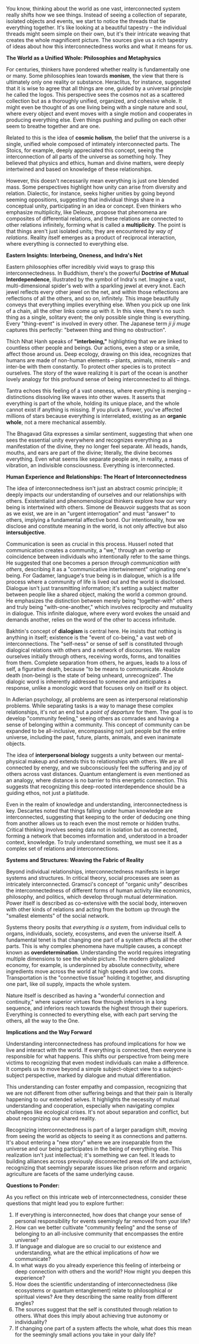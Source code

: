 You know, thinking about the world as one vast, interconnected system really shifts how we see things. Instead of seeing a collection of separate, isolated objects and events, we start to notice the threads that tie everything together. It's like looking at a beautiful tapestry – the individual threads might seem simple on their own, but it's their intricate weaving that creates the whole magnificent picture. The sources give us a rich tapestry of ideas about how this interconnectedness works and what it means for us.

**The World as a Unified Whole: Philosophies and Metaphysics**

For centuries, thinkers have pondered whether reality is fundamentally one or many. Some philosophies lean towards **monism**, the view that there is ultimately only one reality or substance. Heraclitus, for instance, suggested that it is wise to agree that all things are one, guided by a universal principle he called the logos. This perspective sees the cosmos not as a scattered collection but as a thoroughly unified, organized, and cohesive whole. It might even be thought of as one living being with a single nature and soul, where every object and event moves with a single motion and cooperates in producing everything else. Even things pushing and pulling on each other seem to breathe together and are one.

Related to this is the idea of **cosmic holism**, the belief that the universe is a single, unified whole composed of intimately interconnected parts. The Stoics, for example, deeply appreciated this concept, seeing the interconnection of all parts of the universe as something holy. They believed that physics and ethics, human and divine matters, were deeply intertwined and based on knowledge of these relationships.

However, this doesn't necessarily mean everything is just one blended mass. Some perspectives highlight how unity can arise from diversity and relation. Dialectic, for instance, seeks higher unities by going beyond seeming oppositions, suggesting that individual things share in a conceptual unity, participating in an idea or concept. Even thinkers who emphasize multiplicity, like Deleuze, propose that phenomena are composites of differential relations, and these relations are connected to other relations infinitely, forming what is called a **multiplicity**. The point is that things aren't just isolated units; they are encountered _by way of relations_. Reality itself emerges as a product of reciprocal interaction, where everything is connected to everything else.

**Eastern Insights: Interbeing, Oneness, and Indra's Net**

Eastern philosophies offer incredibly vivid ways to grasp this interconnectedness. In Buddhism, there's the powerful **Doctrine of Mutual Interdependence**, illustrated by the symbol of Indra's net. Imagine a vast, multi-dimensional spider's web with a sparkling jewel at every knot. Each jewel reflects every other jewel on the net, and within those reflections are reflections of all the others, and so on, infinitely. This image beautifully conveys that everything implies everything else. When you pick up one link of a chain, all the other links come up with it. In this view, there's no such thing as a single, solitary event; the only possible single thing is everything. Every "thing-event" is involved in every other. The Japanese term _ji ji muge_ captures this perfectly: "between thing and thing no obstruction".

Thich Nhat Hanh speaks of **"interbeing,"** highlighting that we are linked to countless other people and beings. Our actions, even a step or a smile, affect those around us. Deep ecology, drawing on this idea, recognizes that humans are made of non-human elements – plants, animals, minerals – and inter-be with them constantly. To protect other species is to protect ourselves. The story of the wave realizing it is part of the ocean is another lovely analogy for this profound sense of being interconnected to all things.

Tantra echoes this feeling of a vast oneness, where everything is merging – distinctions dissolving like waves into other waves. It asserts that everything is part of the whole, holding its unique place, and the whole cannot exist if anything is missing. If you pluck a flower, you've affected millions of stars because everything is interrelated, existing as an **organic whole**, not a mere mechanical assembly.

The Bhagavad Gita expresses a similar sentiment, suggesting that when one sees the essential unity everywhere and recognizes everything as a manifestation of the divine, they no longer feel separate. All heads, hands, mouths, and ears are part of the divine; literally, the divine becomes everything. Even what seems like separate people are, in reality, a mass of vibration, an indivisible consciousness. Everything is interconnected.

**Human Experience and Relationships: The Heart of Interconnectedness**

The idea of interconnectedness isn't just an abstract cosmic principle; it deeply impacts our understanding of ourselves and our relationships with others. Existentialist and phenomenological thinkers explore how our very being is intertwined with others. Simone de Beauvoir suggests that as soon as we exist, we are in an "urgent interrogation" and must "answer" to others, implying a fundamental affective bond. Our intentionality, how we disclose and constitute meaning in the world, is not only affective but also **intersubjective**.

Communication is seen as crucial in this process. Husserl noted that communication creates a community, a "we," through an overlap or coincidence between individuals who intentionally refer to the same things. He suggested that one becomes a person _through communication with others_, describing it as a "communicative intertwinement" originating one's being. For Gadamer, language's true being is in dialogue, which is a life process where a community of life is lived out and the world is disclosed. Dialogue isn't just transmitting information; it's setting a subject matter between people like a shared object, making the world a common ground. He emphasizes the distinction between merely being "together-with" others and truly being "with-one-another," which involves reciprocity and mutuality in dialogue. This infinite dialogue, where every word evokes the unsaid and demands another, relies on the word of the other to access infinitude.

Bakhtin's concept of **dialogism** is central here. He insists that nothing is anything in itself; existence is the "event of co-being," a vast web of interconnections. The "self-ness" or sense of self is constituted through dialogical relations with others and a network of discourses. We realize ourselves initially through others, receiving words, forms, and tonalities from them. Complete separation from others, he argues, leads to a loss of self, a figurative death, because "to be means to communicate. Absolute death (non-being) is the state of being unheard, unrecognized". The dialogic word is inherently addressed to someone and anticipates a response, unlike a monologic word that focuses only on itself or its object.

In Adlerian psychology, all problems are seen as interpersonal relationship problems. While separating tasks is a way to manage these complex relationships, it's not an end but a _point of departure_ for them. The goal is to develop "community feeling," seeing others as comrades and having a sense of belonging within a community. This concept of community can be expanded to be all-inclusive, encompassing not just people but the entire universe, including the past, future, plants, animals, and even inanimate objects.

The idea of **interpersonal biology** suggests a unity between our mental-physical makeup and extends this to relationships with others. We are all connected by energy, and we subconsciously feel the suffering and joy of others across vast distances. Quantum entanglement is even mentioned as an analogy, where distance is no barrier to this energetic connection. This suggests that recognizing this deep-rooted interdependence should be a guiding ethos, not just a platitude.

Even in the realm of knowledge and understanding, interconnectedness is key. Descartes noted that things falling under human knowledge are interconnected, suggesting that keeping to the order of deducing one thing from another allows us to reach even the most remote or hidden truths. Critical thinking involves seeing data not in isolation but as connected, forming a network that becomes information and, understood in a broader context, knowledge. To truly understand something, we must see it as a complex set of relations and interconnections.

**Systems and Structures: Weaving the Fabric of Reality**

Beyond individual relationships, interconnectedness manifests in larger systems and structures. In critical theory, social processes are seen as intricately interconnected. Gramsci's concept of "organic unity" describes the interconnectedness of different forms of human activity like economics, philosophy, and politics, which develop through mutual determination. Power itself is described as co-extensive with the social body, interwoven with other kinds of relations and acting from the bottom up through the "smallest elements" of the social network.

Systems theory posits that _everything is a system_, from individual cells to organs, individuals, society, ecosystems, and even the universe itself. A fundamental tenet is that changing one part of a system affects all the other parts. This is why complex phenomena have multiple causes, a concept known as **overdetermination**. Understanding the world requires integrating multiple dimensions to see the whole picture. The modern globalized economy, for example, is underpinned by absolute connectivity, where ingredients move across the world at high speeds and low costs. Transportation is the "connective tissue" holding it together, and disrupting one part, like oil supply, impacts the whole system.

Nature itself is described as having a "wonderful connection and continuity," where superior virtues flow through inferiors in a long sequence, and inferiors reach towards the highest through their superiors. Everything is connected to everything else, with each part serving the others, all the way to the One.

**Implications and the Way Forward**

Understanding interconnectedness has profound implications for how we live and interact with the world. If everything is connected, then everyone is responsible for what happens. This shifts our perspective from being mere victims to recognizing that even modest individuals can make a difference. It compels us to move beyond a simple subject-object view to a subject-subject perspective, marked by dialogue and mutual differentiation.

This understanding can foster empathy and compassion, recognizing that we are not different from other suffering beings and that their pain is literally happening to our extended selves. It highlights the necessity of mutual understanding and cooperation, especially when navigating complex challenges like ecological crises. It's not about separation and conflict, but about recognizing our shared reality.

Recognizing interconnectedness is part of a larger paradigm shift, moving from seeing the world as objects to seeing it as connections and patterns. It's about entering a "new story" where we are inseparable from the universe and our being participates in the being of everything else. This realization isn't just intellectual; it's something we can feel. It leads to building alliances across previously disconnected areas of life and activism, recognizing that seemingly separate issues like prison reform and organic agriculture are facets of the same underlying cause.

**Questions to Ponder:**

As you reflect on this intricate web of interconnectedness, consider these questions that might lead you to explore further:

1. If everything is interconnected, how does that change your sense of personal responsibility for events seemingly far removed from your life?
2. How can we better cultivate "community feeling" and the sense of belonging to an all-inclusive community that encompasses the entire universe?
3. If language and dialogue are so crucial to our existence and understanding, what are the ethical implications of _how_ we communicate?
4. In what ways do you already experience this feeling of interbeing or deep connection with others and the world? How might you deepen this experience?
5. How does the scientific understanding of interconnectedness (like ecosystems or quantum entanglement) relate to philosophical or spiritual views? Are they describing the same reality from different angles?
6. The sources suggest that the self is constituted through relation to others. What does this imply about achieving true autonomy or individuality?
7. If changing one part of a system affects the whole, what does this mean for the seemingly small actions you take in your daily life?